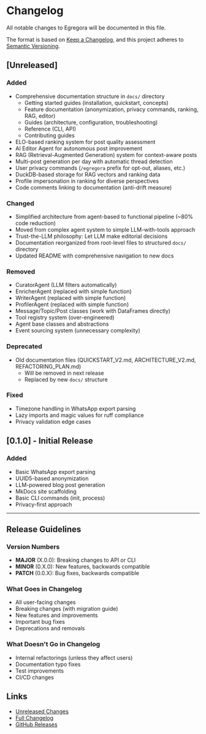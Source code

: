 # Changelog

All notable changes to Egregora will be documented in this file.

The format is based on [Keep a Changelog](https://keepachangelog.com/en/1.0.0/),
and this project adheres to [Semantic Versioning](https://semver.org/spec/v2.0.0.html).

## [Unreleased]

### Added
- Comprehensive documentation structure in `docs/` directory
  - Getting started guides (installation, quickstart, concepts)
  - Feature documentation (anonymization, privacy commands, ranking, RAG, editor)
  - Guides (architecture, configuration, troubleshooting)
  - Reference (CLI, API)
  - Contributing guides
- ELO-based ranking system for post quality assessment
- AI Editor Agent for autonomous post improvement
- RAG (Retrieval-Augmented Generation) system for context-aware posts
- Multi-post generation per day with automatic thread detection
- User privacy commands (`/egregora` prefix for opt-out, aliases, etc.)
- DuckDB-based storage for RAG vectors and ranking data
- Profile impersonation in ranking for diverse perspectives
- Code comments linking to documentation (anti-drift measure)

### Changed
- Simplified architecture from agent-based to functional pipeline (~80% code reduction)
- Moved from complex agent system to simple LLM-with-tools approach
- Trust-the-LLM philosophy: Let LLM make editorial decisions
- Documentation reorganized from root-level files to structured `docs/` directory
- Updated README with comprehensive navigation to new docs

### Removed
- CuratorAgent (LLM filters automatically)
- EnricherAgent (replaced with simple function)
- WriterAgent (replaced with simple function)
- ProfilerAgent (replaced with simple function)
- Message/Topic/Post classes (work with DataFrames directly)
- Tool registry system (over-engineered)
- Agent base classes and abstractions
- Event sourcing system (unnecessary complexity)

### Deprecated
- Old documentation files (QUICKSTART_V2.md, ARCHITECTURE_V2.md, REFACTORING_PLAN.md)
  - Will be removed in next release
  - Replaced by new `docs/` structure

### Fixed
- Timezone handling in WhatsApp export parsing
- Lazy imports and magic values for ruff compliance
- Privacy validation edge cases

## [0.1.0] - Initial Release

### Added
- Basic WhatsApp export parsing
- UUID5-based anonymization
- LLM-powered blog post generation
- MkDocs site scaffolding
- Basic CLI commands (init, process)
- Privacy-first approach

---

## Release Guidelines

### Version Numbers

- **MAJOR** (X.0.0): Breaking changes to API or CLI
- **MINOR** (0.X.0): New features, backwards compatible
- **PATCH** (0.0.X): Bug fixes, backwards compatible

### What Goes in Changelog

- All user-facing changes
- Breaking changes (with migration guide)
- New features and improvements
- Important bug fixes
- Deprecations and removals

### What Doesn't Go in Changelog

- Internal refactorings (unless they affect users)
- Documentation typo fixes
- Test improvements
- CI/CD changes

## Links

- [Unreleased Changes](https://github.com/franklinbaldo/egregora/compare/v0.1.0...HEAD)
- [Full Changelog](https://github.com/franklinbaldo/egregora/blob/main/CHANGELOG.md)
- [GitHub Releases](https://github.com/franklinbaldo/egregora/releases)

